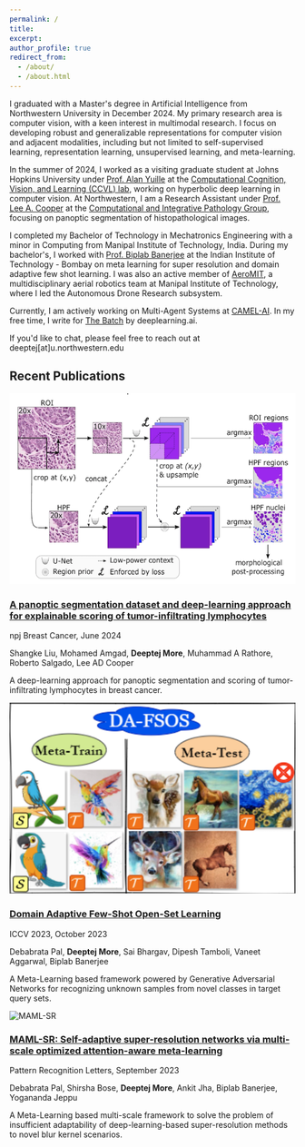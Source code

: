 ```yaml
---
permalink: /
title:
excerpt:
author_profile: true
redirect_from: 
  - /about/
  - /about.html
---
```


I graduated with a Master's degree in Artificial Intelligence from Northwestern University in December 2024. My primary research area is computer vision, with a keen interest in multimodal research. I focus on developing robust and generalizable representations for computer vision and adjacent modalities, including but not limited to self-supervised learning, representation learning, unsupervised learning, and meta-learning.

In the summer of 2024, I worked as a visiting graduate student at Johns Hopkins University under [Prof. Alan Yuille](https://www.cs.jhu.edu/~ayuille/) at the [Computational Cognition, Vision, and Learning (CCVL) lab](https://ccvl.jhu.edu/), working on hyperbolic deep learning in computer vision. At Northwestern, I am a Research Assistant under [Prof. Lee A. Cooper](https://www.mccormick.northwestern.edu/research-faculty/directory/affiliated/cooper-lee.html) at the [Computational and Integrative Pathology Group](https://www.pathdata.io/), focusing on panoptic segmentation of histopathological images.

I completed my Bachelor of Technology in Mechatronics Engineering with a minor in Computing from Manipal Institute of Technology, India. During my bachelor's, I worked with [Prof. Biplab Banerjee](https://biplab-banerjee.github.io/) at the Indian Institute of Technology - Bombay on meta learning for super resolution and domain adaptive few shot learning. I was also an active member of [AeroMIT](https://www.aeromit.in/), a multidisciplinary aerial robotics team at Manipal Institute of Technology, where I led the Autonomous Drone Research subsystem.

Currently, I am actively working on Multi-Agent Systems at [CAMEL-AI](https://www.camel-ai.org/). In my free time, I write for [The Batch](https://www.deeplearning.ai/the-batch/tag/research/) by deeplearning.ai.

If you'd like to chat, please feel free to reach out at deeptej[at]u.northwestern.edu

## Recent Publications

<div class="publications">
  <div class="publication">
    <img src="/images/panoptic-segmentation.png" alt="Panoptic Segmentation" class="publication-image">
    <div class="publication-content">
      <div class="publication-header">
        <h3><a href="https://www.nature.com/articles/s41523-024-00663-1" target="_blank">A panoptic segmentation dataset and deep-learning approach for explainable scoring of tumor-infiltrating lymphocytes</a></h3>
        <p class="publication-info">npj Breast Cancer, June 2024</p>
        <p class="authors">Shangke Liu, Mohamed Amgad, <strong>Deeptej More</strong>, Muhammad A Rathore, Roberto Salgado, Lee AD Cooper</p>
      </div>
      <p>A deep-learning approach for panoptic segmentation and scoring of tumor-infiltrating lymphocytes in breast cancer.</p>
    </div>
  </div>
  
  <div class="publication">
    <img src="/images/domain-adaptive.png" alt="Domain Adaptive Few-Shot" class="publication-image">
    <div class="publication-content">
      <div class="publication-header">
        <h3><a href="https://openaccess.thecvf.com/content/ICCV2023/papers/Pal_Domain_Adaptive_Few-Shot_Open-Set_Learning_ICCV_2023_paper.pdf" target="_blank">Domain Adaptive Few-Shot Open-Set Learning</a></h3>
        <p class="publication-info">ICCV 2023, October 2023</p>
        <p class="authors">Debabrata Pal, <strong>Deeptej More</strong>, Sai Bhargav, Dipesh Tamboli, Vaneet Aggarwal, Biplab Banerjee</p>
      </div>
      <p>A Meta-Learning based framework powered by Generative Adversarial Networks for recognizing unknown samples from novel classes in target query sets.</p>
    </div>
  </div>
  
  <div class="publication">
    <img src="/images/maml-sr.png" alt="MAML-SR" class="publication-image">
    <div class="publication-content">
      <div class="publication-header">
        <h3><a href="https://www.sciencedirect.com/science/article/pii/S0167865523002246" target="_blank">MAML-SR: Self-adaptive super-resolution networks via multi-scale optimized attention-aware meta-learning</a></h3>
        <p class="publication-info">Pattern Recognition Letters, September 2023</p>
        <p class="authors">Debabrata Pal, Shirsha Bose, <strong>Deeptej More</strong>, Ankit Jha, Biplab Banerjee, Yogananda Jeppu</p>
      </div>
      <p>A Meta-Learning based multi-scale framework to solve the problem of insufficient adaptability of deep-learning-based super-resolution methods to novel blur kernel scenarios.</p>
    </div>
  </div>
</div>

<!-- <a href="/publications/" class="btn btn--primary">View All Publications</a> -->
